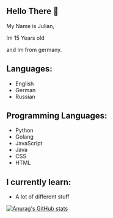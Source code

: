 ## Hello There 👋

My Name is Julian,

Im 15 Years old

and Im from germany.

## Languages:

* English
* German
* Russian

## Programming Languages:
* Python
* Golang
* JavaScript
* Java
* CSS
* HTML



## I currently learn:

* A lot of different stuff

[![Anurag's GitHub stats](https://github-readme-stats.vercel.app/api?username=Error-PY)](https://github.com/anuraghazra/github-readme-stats)
